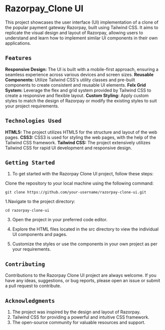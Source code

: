 # Razorpay_Clone UI

This project showcases the user interface (UI) implementation of a clone of the popular payment gateway Razorpay, 
built using Tailwind CSS. It aims to replicate the visual design and layout of Razorpay, allowing users to understand 
and learn how to implement similar UI components in their own applications.

## `Features`

**Responsive Design:** The UI is built with a mobile-first approach, ensuring a seamless experience across various devices and screen sizes.
**Reusable Components:** Utilize Tailwind CSS's utility classes and pre-built components to create consistent and reusable UI elements.
**Felx Grid System:** Leverage the flex and grid system provided by Tailwind CSS to create a responsive and flexible layout.
**Custom Styling:** Apply custom styles to match the design of Razorpay or modify the existing styles to suit your project requirements.

## `Technologies Used`

**HTML5:** The project utilizes HTML5 for the structure and layout of the web pages.
**CSS3:** CSS3 is used for styling the web pages, with the help of the Tailwind CSS framework.
**Tailwind CSS:** The project extensively utilizes Tailwind CSS for rapid UI development and responsive design.

## `Getting Started`

1. To get started with the Razorpay Clone UI project, follow these steps:

Clone the repository to your local machine using the following command:
```
git clone https://github.com/your-username/razorpay-clone-ui.git
```

1.Navigate to the project directory:
```
cd razorpay-clone-ui
```

3. Open the project in your preferred code editor.

4. Explore the HTML files located in the src directory to view the individual UI components and pages.

5. Customize the styles or use the components in your own project as per your requirements.


## `Contributing`

Contributions to the Razorpay Clone UI project are always welcome. If you have any ideas, suggestions, or bug reports, please open an issue or submit a pull request to contribute.


## `Acknowledgments`

1. The project was inspired by the design and layout of Razorpay.
2. Tailwind CSS for providing a powerful and intuitive CSS framework.
3. The open-source community for valuable resources and support.
